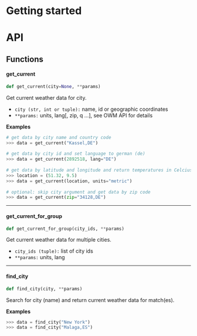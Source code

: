 # Getting started
# API
## Functions
#### get_current
```Python
def get_current(city=None, **params)
```
Get current weather data for city.

* ``city (str, int or tuple):`` name, id or geographic coordinates
* ``**params:`` units, lang[, zip, q ...], see OWM API for details

**Examples**
```Python
# get data by city name and country code
>>> data = get_current("Kassel,DE")
	
# get data by city id and set language to german (de)
>>> data = get_current(2892518, lang="DE")
	
# get data by latitude and longitude and return temperatures in Celcius
>>> location = (51.32, 9.5)
>>> data = get_current(location, units="metric")
	
# optional: skip city argument and get data by zip code
>>> data = get_current(zip="34128,DE") 
```

---
#### get_current_for_group
```Python  
def get_current_for_group(city_ids, **params)
```
Get current weather data for multiple cities.

* ``city_ids (tuple):``  list of city ids
* ``**params:`` units, lang

***
#### find_city
```Python
def find_city(city, **params)
```
Search for city (name) and return current weather data for match(es).

**Examples**   
```Python   
>>> data = find_city("New York")
>>> data = find_city("Malaga,ES")
```
